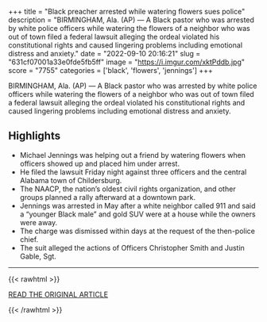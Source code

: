 +++
title = "Black preacher arrested while watering flowers sues police"
description = "BIRMINGHAM, Ala. (AP) — A Black pastor who was arrested  by white police officers while watering the flowers of a neighbor who was out of town filed a federal lawsuit alleging the ordeal violated his constitutional rights and caused lingering problems including emotional distress and anxiety."
date = "2022-09-10 20:16:21"
slug = "631cf07001a33e0fde5fb5ff"
image = "https://i.imgur.com/xktPddb.jpg"
score = "7755"
categories = ['black', 'flowers', 'jennings']
+++

BIRMINGHAM, Ala. (AP) — A Black pastor who was arrested  by white police officers while watering the flowers of a neighbor who was out of town filed a federal lawsuit alleging the ordeal violated his constitutional rights and caused lingering problems including emotional distress and anxiety.

## Highlights

- Michael Jennings was helping out a friend by watering flowers when officers showed up and placed him under arrest.
- He filed the lawsuit Friday night against three officers and the central Alabama town of Childersburg.
- The NAACP, the nation’s oldest civil rights organization, and other groups planned a rally afterward at a downtown park.
- Jennings was arrested in May after a white neighbor called 911 and said a “younger Black male” and gold SUV were at a house while the owners were away.
- The charge was dismissed within days at the request of the then-police chief.
- The suit alleged the actions of Officers Christopher Smith and Justin Gable, Sgt.

---

{{< rawhtml >}}
  <p class="article-category">
    <a target="_blank" href="https://apnews.com/article/alabama-arrests-lawsuits-birmingham-9856e809e710ae75dbad37c80be639e8">READ THE ORIGINAL ARTICLE</a>
  </p>
{{< /rawhtml >}}
